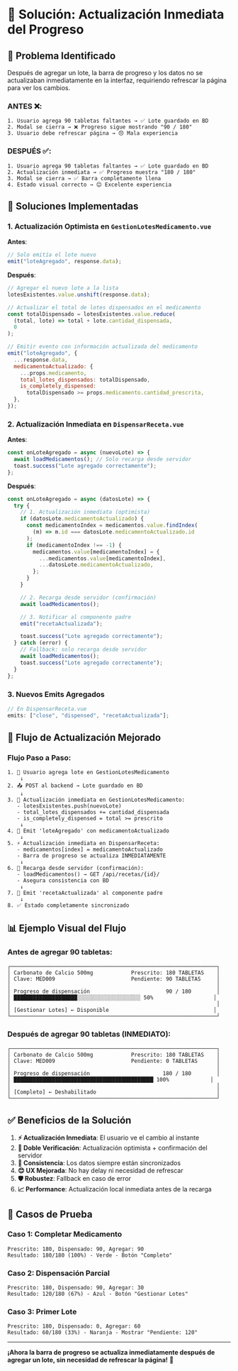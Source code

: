 # 🔄 Solución: Actualización Inmediata del Progreso

## 🎯 Problema Identificado

Después de agregar un lote, la barra de progreso y los datos no se actualizaban inmediatamente en la interfaz, requiriendo refrescar la página para ver los cambios.

### **ANTES** ❌:

```
1. Usuario agrega 90 tabletas faltantes → ✅ Lote guardado en BD
2. Modal se cierra → ❌ Progreso sigue mostrando "90 / 180"
3. Usuario debe refrescar página → 😞 Mala experiencia
```

### **DESPUÉS** ✅:

```
1. Usuario agrega 90 tabletas faltantes → ✅ Lote guardado en BD
2. Actualización inmediata → ✅ Progreso muestra "180 / 180"
3. Modal se cierra → ✅ Barra completamente llena
4. Estado visual correcto → 😊 Excelente experiencia
```

## 🔧 Soluciones Implementadas

### **1. Actualización Optimista en `GestionLotesMedicamento.vue`**

**Antes**:

```javascript
// Solo emitía el lote nuevo
emit("loteAgregado", response.data);
```

**Después**:

```javascript
// Agregar el nuevo lote a la lista
lotesExistentes.value.unshift(response.data);

// Actualizar el total de lotes dispensados en el medicamento
const totalDispensado = lotesExistentes.value.reduce(
  (total, lote) => total + lote.cantidad_dispensada,
  0
);

// Emitir evento con información actualizada del medicamento
emit("loteAgregado", {
  ...response.data,
  medicamentoActualizado: {
    ...props.medicamento,
    total_lotes_dispensados: totalDispensado,
    is_completely_dispensed:
      totalDispensado >= props.medicamento.cantidad_prescrita,
  },
});
```

### **2. Actualización Inmediata en `DispensarReceta.vue`**

**Antes**:

```javascript
const onLoteAgregado = async (nuevoLote) => {
  await loadMedicamentos(); // Solo recarga desde servidor
  toast.success("Lote agregado correctamente");
};
```

**Después**:

```javascript
const onLoteAgregado = async (datosLote) => {
  try {
    // 1. Actualización inmediata (optimista)
    if (datosLote.medicamentoActualizado) {
      const medicamentoIndex = medicamentos.value.findIndex(
        (m) => m.id === datosLote.medicamentoActualizado.id
      );
      if (medicamentoIndex !== -1) {
        medicamentos.value[medicamentoIndex] = {
          ...medicamentos.value[medicamentoIndex],
          ...datosLote.medicamentoActualizado,
        };
      }
    }

    // 2. Recarga desde servidor (confirmación)
    await loadMedicamentos();

    // 3. Notificar al componente padre
    emit("recetaActualizada");

    toast.success("Lote agregado correctamente");
  } catch (error) {
    // Fallback: solo recarga desde servidor
    await loadMedicamentos();
    toast.success("Lote agregado correctamente");
  }
};
```

### **3. Nuevos Emits Agregados**

```javascript
// En DispensarReceta.vue
emits: ["close", "dispensed", "recetaActualizada"];
```

## 🚀 Flujo de Actualización Mejorado

### **Flujo Paso a Paso:**

```
1. 👤 Usuario agrega lote en GestionLotesMedicamento
    ↓
2. 📤 POST al backend → Lote guardado en BD
    ↓
3. 🔄 Actualización inmediata en GestionLotesMedicamento:
   - lotesExistentes.push(nuevoLote)
   - total_lotes_dispensados += cantidad_dispensada
   - is_completely_dispensed = total >= prescrito
    ↓
4. 📡 Emit 'loteAgregado' con medicamentoActualizado
    ↓
5. ⚡ Actualización inmediata en DispensarReceta:
   - medicamentos[index] = medicamentoActualizado
   - Barra de progreso se actualiza INMEDIATAMENTE
    ↓
6. 🔄 Recarga desde servidor (confirmación):
   - loadMedicamentos() → GET /api/recetas/{id}/
   - Asegura consistencia con BD
    ↓
7. 📡 Emit 'recetaActualizada' al componente padre
    ↓
8. ✅ Estado completamente sincronizado
```

## 📊 Ejemplo Visual del Flujo

### **Antes de agregar 90 tabletas:**

```
┌─────────────────────────────────────────────────────────────────┐
│ Carbonato de Calcio 500mg            Prescrito: 180 TABLETAS    │
│ Clave: MED009                        Pendiente: 90 TABLETAS     │
│                                                                 │
│ Progreso de dispensación                        90 / 180        │
│ ████████████████████░░░░░░░░░░░░░░░░░░░░ 50%                   │
│                                                                 │
│ [Gestionar Lotes] ← Disponible                                 │
└─────────────────────────────────────────────────────────────────┘
```

### **Después de agregar 90 tabletas (INMEDIATO):**

```
┌─────────────────────────────────────────────────────────────────┐
│ Carbonato de Calcio 500mg            Prescrito: 180 TABLETAS    │
│ Clave: MED009                        Pendiente: 0 TABLETAS      │
│                                                                 │
│ Progreso de dispensación                       180 / 180        │
│ ████████████████████████████████████████████ 100%             │
│                                                                 │
│ [Completo] ← Deshabilitado                                      │
└─────────────────────────────────────────────────────────────────┘
```

## ✅ Beneficios de la Solución

1. **⚡ Actualización Inmediata**: El usuario ve el cambio al instante
2. **🔄 Doble Verificación**: Actualización optimista + confirmación del servidor
3. **🎯 Consistencia**: Los datos siempre están sincronizados
4. **😊 UX Mejorada**: No hay delay ni necesidad de refrescar
5. **🛡️ Robustez**: Fallback en caso de error
6. **📈 Performance**: Actualización local inmediata antes de la recarga

## 🧪 Casos de Prueba

### **Caso 1: Completar Medicamento**

```
Prescrito: 180, Dispensado: 90, Agregar: 90
Resultado: 180/180 (100%) - Verde - Botón "Completo"
```

### **Caso 2: Dispensación Parcial**

```
Prescrito: 180, Dispensado: 90, Agregar: 30
Resultado: 120/180 (67%) - Azul - Botón "Gestionar Lotes"
```

### **Caso 3: Primer Lote**

```
Prescrito: 180, Dispensado: 0, Agregar: 60
Resultado: 60/180 (33%) - Naranja - Mostrar "Pendiente: 120"
```

---

**¡Ahora la barra de progreso se actualiza inmediatamente después de agregar un lote, sin necesidad de refrescar la página!** 🎉
